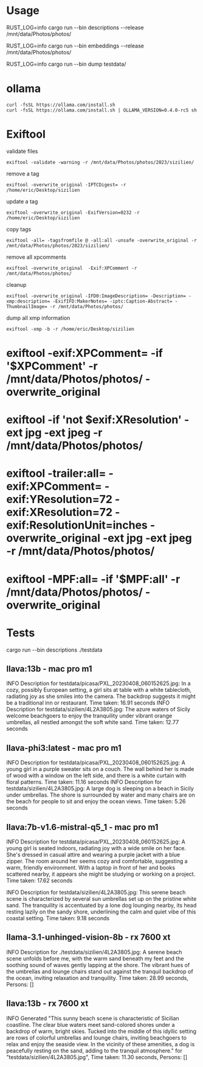 # Usage

RUST_LOG=info cargo run --bin descriptions --release /mnt/data/Photos/photos/

RUST_LOG=info cargo run --bin embeddings --release /mnt/data/Photos/photos/

RUST_LOG=info cargo run --bin dump testdata/


# ollama

    curl -fsSL https://ollama.com/install.sh
    curl -fsSL https://ollama.com/install.sh | OLLAMA_VERSION=0.4.0-rc5 sh

# Exiftool 

validate files
    
    exiftool -validate -warning -r /mnt/data/Photos/photos/2023/sizilien/

remove a tag
    
    exiftool -overwrite_original -IPTCDigest= -r /home/eric/Desktop/sizilien

update a tag
    
    exiftool -overwrite_original -ExifVersion=0232 -r /home/eric/Desktop/sizilien

copy tags
    
    exiftool -all= -tagsfromfile @ -all:all -unsafe -overwrite_original -r /mnt/data/Photos/photos/2023/sizilien/

remove all xpcomments
    
    exiftool -overwrite_original  -Exif:XPComment -r /mnt/data/Photos/photos/

cleanup 

    exiftool -overwrite_original -IFD0:ImageDescription= -Description= -xmp:description= -ExifIFD:MakerNotes= -iptc:Caption-Abstract= -ThumbnailImage= -r /mnt/data/Photos/photos/

dump all xmp information

    exiftool -xmp -b -r /home/eric/Desktop/sizilien 



# exiftool -exif:XPComment= -if '$XPComment' -r /mnt/data/Photos/photos/ -overwrite_original
# exiftool -if 'not $exif:XResolution' -ext jpg -ext jpeg -r /mnt/data/Photos/photos/ 
# exiftool -trailer:all= -exif:XPComment= -exif:YResolution=72 -exif:XResolution=72 -exif:ResolutionUnit=inches -overwrite_original -ext jpg -ext jpeg -r /mnt/data/Photos/photos/
# exiftool -MPF:all=  -if '$MPF:all' -r /mnt/data/Photos/photos/ -overwrite_original


# Tests

cargo run --bin descriptions ./testdata

## llava:13b - mac pro m1
 INFO Description for testdata/picasa/PXL_20230408_060152625.jpg:  In a cozy, possibly European setting, a girl sits at table with a white tablecloth, radiating joy as she smiles into the camera. The backdrop suggests it might be a traditional inn or restaurant. Time taken: 16.91 seconds
 INFO Description for testdata/sizilien/4L2A3805.jpg:  The azure waters of Sicily welcome beachgoers to enjoy the tranquility under vibrant orange umbrellas, all nestled amongst the soft white sand. Time taken: 12.77 seconds


## llava-phi3:latest - mac pro m1
INFO Description for testdata/picasa/PXL_20230408_060152625.jpg: A young girl in a purple sweater sits on a couch. The wall behind her is made of wood with a window on the left side, and there is a white curtain with floral patterns. Time taken: 11.16 seconds
 INFO Description for testdata/sizilien/4L2A3805.jpg: A large dog is sleeping on a beach in Sicily under umbrellas. The shore is surrounded by water and many chairs are on the beach for people to sit and enjoy the ocean views. Time taken: 5.26 seconds

## llava:7b-v1.6-mistral-q5_1 - mac pro m1
 INFO Description for testdata/picasa/PXL_20230408_060152625.jpg:  A young girl is seated indoors, radiating joy with a wide smile on her face. She's dressed in casual attire and wearing a purple jacket with a blue zipper. The room around her seems cozy and comfortable, suggesting a warm, friendly environment. With a laptop in front of her and books scattered nearby, it appears she might be studying or working on a project.  Time taken: 17.62 seconds
 
 INFO Description for testdata/sizilien/4L2A3805.jpg:  This serene beach scene is characterized by several sun umbrellas set up on the pristine white sand. The tranquility is accentuated by a lone dog lounging nearby, its head resting lazily on the sandy shore, underlining the calm and quiet vibe of this coastal setting.  Time taken: 9.18 seconds

## llama-3.1-unhinged-vision-8b - rx 7600 xt

INFO Description for ./testdata/sizilien/4L2A3805.jpg: A serene beach scene unfolds before me, with the warm sand beneath my feet and the soothing sound of waves gently lapping at the shore. The vibrant hues of the umbrellas and lounge chairs stand out against the tranquil backdrop of the ocean, inviting relaxation and tranquility. Time taken: 28.99 seconds, Persons: []

## llava:13b - rx 7600 xt

INFO Generated "This sunny beach scene is characteristic of Sicilian coastline. The clear blue waters meet sand-colored shores under a backdrop of warm, bright skies. Tucked into the middle of this idyllic setting are rows of colorful umbrellas and lounge chairs, inviting beachgoers to relax and enjoy the seaside view. In the vicinity of these amenities, a dog is peacefully resting on the sand, adding to the tranquil atmosphere." for "testdata/sizilien/4L2A3805.jpg", Time taken: 11.30 seconds, Persons: []




